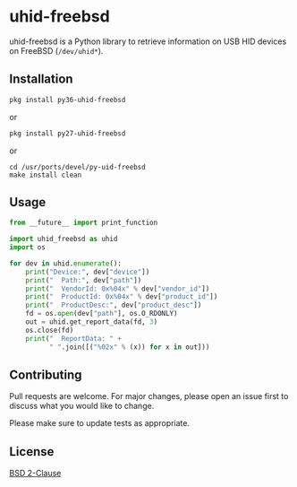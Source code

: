 # uhid-freebsd

uhid-freebsd is a Python library to retrieve information on USB HID devices
on FreeBSD (`/dev/uhid*`).

## Installation

```bash
pkg install py36-uhid-freebsd
```

or

```bash
pkg install py27-uhid-freebsd
```

or

```
cd /usr/ports/devel/py-uid-freebsd
make install clean
```

## Usage

```python
from __future__ import print_function

import uhid_freebsd as uhid
import os

for dev in uhid.enumerate():
    print("Device:", dev["device"])
    print("  Path:", dev["path"])
    print("  VendorId: 0x%04x" % dev["vendor_id"])
    print("  ProductId: 0x%04x" % dev["product_id"])
    print("  ProductDesc:", dev["product_desc"])
    fd = os.open(dev["path"], os.O_RDONLY)
    out = uhid.get_report_data(fd, 3)
    os.close(fd)
    print("  ReportData: " +
          " ".join([("%02x" % (x)) for x in out]))
```

## Contributing
Pull requests are welcome.  For major changes, please open an issue first to
discuss what you would like to change.

Please make sure to update tests as appropriate.

## License
[BSD 2-Clause](https://choosealicense.com/licenses/bsd-2-clause/)
